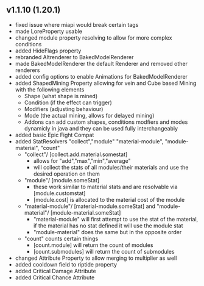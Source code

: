 ## v1.1.10 (1.20.1)
- fixed issue where miapi would break certain tags
- made LoreProperty usable
- changed module property resolving to allow for more complex conditions
- added HideFlags property
- rebranded Altrenderer to BakedModelRenderer
- made BakedModelRenderer the default Renderer and removed other renderers
- added config options to enable Animations for BakedModelRenderer
- added ShapedMining Property allowing for vein and Cube based Mining with the following elements
  - Shape (what shape is mined)
  - Condition (if the effect can trigger)
  - Modifiers (adjusting behaviour)
  - Mode (the actual mining, allows for delayed mining)
  - Addons can add custom shapes, conditions modfiers and modes dynamicly in java and they can be used fully interchangeably
- added basic Epic Fight Compat
- added StatResolvers "collect","module" "material-module", "module-material", "count"
  - "collect"/ [collect.add.material.somestat]
    - allows for "add","max","min","average"
    - will collect the stats of all modules/their materials and use the desired operation on them
  - "module"/ [module.someStat]
    - these work similar to material stats and are resolvable via [module.customstat]
    - [module.cost] is allocated to the material cost of the module
  - "material-module"/ [material-module.someStat] and "module-material"/ [module-material.someStat]
    - "material-module" will first attempt to use the stat of the material, if the material has no stat defined it will use the module stat
    - "module-material" does the same but in the opposite order
  - "count" counts certain things
    - [count.module] will return the count of modules
    - [count.submodules] will return the count of submodules
- changed Attribute Property to allow merging to multiplier as well
- added cooldown field to riptide property
- added Critical Damage Attribute
- added Critical Chance Attribute
